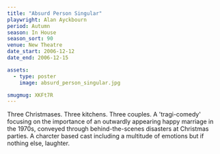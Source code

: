 ```yaml
---
title: "Absurd Person Singular"
playwright: Alan Ayckbourn
period: Autumn
season: In House
season_sort: 90
venue: New Theatre
date_start: 2006-12-12
date_end: 2006-12-15

assets:
  - type: poster
    image: absurd_person_singular.jpg

smugmug: XKFt7R
---
```


Three Christmases. Three kitchens. Three couples. A 'tragi-comedy' focusing on the importance of an outwardly appearing happy marriage in the 1970s, conveyed through behind-the-scenes disasters at Christmas parties. A charcter based cast including a multitude of emotions but if nothing else, laughter.
